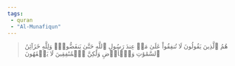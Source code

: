 ```yaml
---
tags: 
 - quran 
 - "Al-Munafiqun"
---
```


> هُمُ ٱلَّذِينَ يَقُولُونَ لَا تُنفِقُواْ عَلَىٰ مَنۡ عِندَ رَسُولِ ٱللَّهِ حَتَّىٰ يَنفَضُّواْۗ وَلِلَّهِ خَزَآئِنُ ٱلسَّمَٰوَٰتِ وَٱلۡأَرۡضِ وَلَٰكِنَّ ٱلۡمُنَٰفِقِينَ لَا يَفۡقَهُونَ
